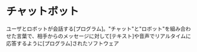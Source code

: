 # チャットボット
 ユーザとロボットが会話する[プログラム]。"チャット"と"ロボット"を組み合わせた言葉で、相手からのメッセージに対して[テキスト]や音声でリアルタイムに応答するように[プログラム]されたソフトウェア
